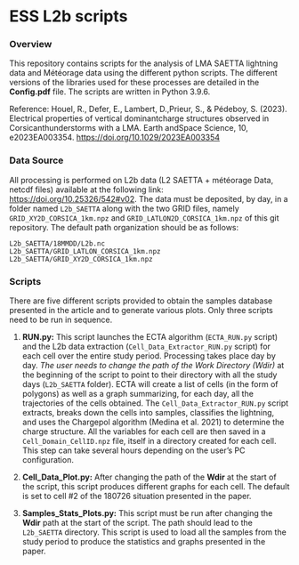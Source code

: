 # ESS L2b scripts 

### Overview

This repository contains scripts for the analysis of LMA SAETTA lightning data and Météorage data using the different python scripts. The different versions of the libraries used for these processes are detailed in the **Config.pdf** file. The scripts are written in Python 3.9.6.

Reference:
Houel, R., Defer, E., Lambert, D.,Prieur, S., & Pédeboy, S. (2023). Electrical properties of vertical dominantcharge structures observed in Corsicanthunderstorms with a LMA. Earth andSpace Science, 10, e2023EA003354.
https://doi.org/10.1029/2023EA003354

### Data Source

All processing is performed on L2b data (L2 SAETTA + météorage Data, netcdf files) available at the following link: https://doi.org/10.25326/542#v02. The data must be deposited, by day, in a folder named `L2b_SAETTA` along with the two GRID files, namely `GRID_XY2D_CORSICA_1km.npz` and `GRID_LATLON2D_CORSICA_1km.npz` of this git repository. The default path organization should be as follows:

```
L2b_SAETTA/18MMDD/L2b.nc
L2b_SAETTA/GRID_LATLON_CORSICA_1km.npz
L2b_SAETTA/GRID_XY2D_CORSICA_1km.npz
```

### Scripts

There are five different scripts provided to obtain the samples database presented in the article and to generate various plots. Only three scripts need to be run in sequence.

1. **RUN.py:** This script launches the ECTA algorithm (`ECTA_RUN.py` script) and the L2b data extraction (`Cell_Data_Extractor_RUN.py` script) for each cell over the entire study period. Processing takes place day by day. *The user needs to change the path of the Work Directory (Wdir)* at the beginning of the script to point to their directory with all the study days (`L2b_SAETTA` folder). ECTA will create a list of cells (in the form of polygons) as well as a graph summarizing, for each day, all the trajectories of the cells obtained. The `Cell_Data_Extractor_RUN.py` script extracts, breaks down the cells into samples, classifies the lightning, and uses the Chargepol algorithm (Medina et al. 2021) to determine the charge structure. All the variables for each cell are then saved in a `Cell_Domain_CellID.npz` file, itself in a directory created for each cell. This step can take several hours depending on the user’s PC configuration.

2. **Cell_Data_Plot.py:** After changing the path of the **Wdir** at the start of the script, this script produces different graphs for each cell. The default is set to cell #2 of the 180726 situation presented in the paper.

3. **Samples_Stats_Plots.py:** This script must be run after changing the **Wdir** path at the start of the script. The path should lead to the `L2b_SAETTA` directory. This script is used to load all the samples from the study period to produce the statistics and graphs presented in the paper.
